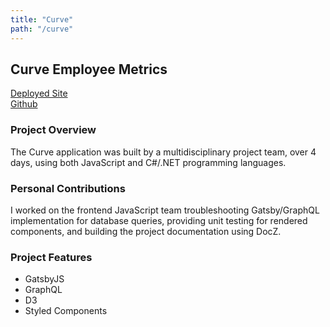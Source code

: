 ```yaml
---
title: "Curve"
path: "/curve"
---
```


## Curve Employee Metrics
[Deployed Site](https://codefellows-curve.netlify.com)  
[Github](https://github.com/CodeFellows-Curve/curve-front-end/)  

### Project Overview
The Curve application was built by a multidisciplinary project team, over 4 days, using both JavaScript and C#/.NET programming languages.

### Personal Contributions
I worked on the frontend JavaScript team troubleshooting Gatsby/GraphQL implementation for database queries, providing unit testing for rendered components, and building the project documentation using DocZ.

### Project Features
- GatsbyJS
- GraphQL
- D3
- Styled Components